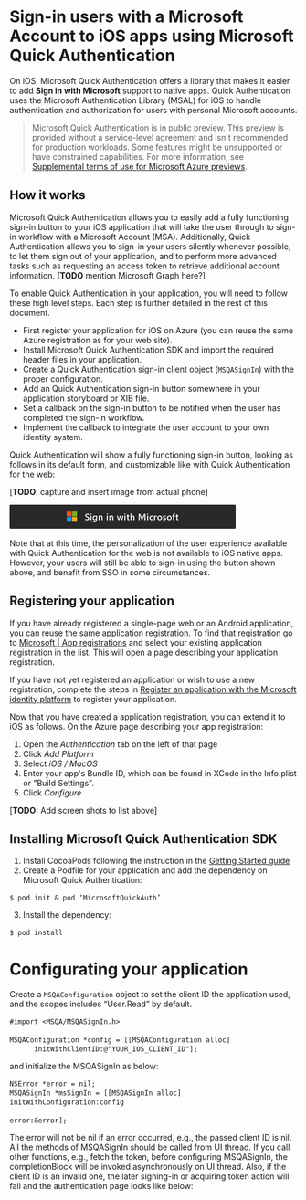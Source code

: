 # Sign-in users with a Microsoft Account to iOS apps using Microsoft Quick Authentication


On iOS, Microsoft Quick Authentication offers a library that makes it easier to add **Sign in with Microsoft** support to native apps. Quick Authentication uses the Microsoft Authentication Library (MSAL) for iOS to handle authentication and authorization for users with personal Microsoft accounts.

> Microsoft Quick Authentication is in public preview. This preview is provided without a service-level agreement and isn't recommended for production workloads. Some features might be unsupported or have constrained capabilities. For more information, see [Supplemental terms of use for Microsoft Azure previews](https://azure.microsoft.com/en-us/support/legal/preview-supplemental-terms/).

## How it works
Microsoft Quick Authentication allows you to easily add a fully functioning sign-in button to your iOS application that will take the user through to sign-in workflow with a Microsoft Account (MSA). Additionally, Quick Authentication allows you to sign-in your users silently whenever possible, to let them sign out of your application, and to perform more advanced tasks such as requesting an access token to retrieve additional account information. **[TODO** mention Microsoft Graph here?]

To enable Quick Authentication in your application, you will need to follow these high level steps. Each step is further detailed in the rest of this document. 
- First register your application for iOS on Azure (you can reuse the same Azure registration as for your web site). 
- Install Microsoft Quick Authentication SDK and import the required header files in your application.
- Create a Quick Authentication sign-in client object (`MSQASignIn`) with the proper configuration.
- Add an Quick Authentication sign-in button somewhere in your application storyboard or XIB file.
- Set a callback on the sign-in button to be notified when the user has completed the sign-in workflow.
- Implement the callback to integrate the user account to your own identity system.

Quick Authentication will show a fully functioning sign-in button, looking as follows in its default form, and customizable like with Quick Authentication for the web:

[**TODO**: capture and insert image from actual phone]

  ![Standard sign-in button showing the Sign in with Microsoft text label](./media/large.png)

Note that at this time, the personalization of the user experience available with Quick Authentication for the web is not available to iOS native apps. However, your users will still be able to sign-in using the button shown above, and benefit from SSO in some circumstances.

## Registering your application
If you have already registered a single-page web or an Android application, you can reuse the same application registration. To find that registration go to [Microsoft | App registrations](https://ms.portal.azure.com/#view/Microsoft_AAD_IAM/ActiveDirectoryMenuBlade/~/RegisteredApps) and select your existing application registration in the list. This will open a page describing your application registration.

 If you have not yet registered an application or wish to use a new registration, complete the steps in [Register an application with the Microsoft identity platform](https://docs.microsoft.com/en-us/azure/active-directory/develop/quickstart-register-app) to register your application.

Now that you have created a application registration, you can extend it to iOS as follows. On the Azure page describing your app registration:
1. Open the *Authentication* tab on the left of that page
3. Click *Add Platform*
4. Select *iOS / MacOS*
5. Enter your app's Bundle ID, which can be found in XCode in the Info.plist or "Build Settings".
7. Click *Configure*

[**TODO:** Add screen shots to list above]

## Installing Microsoft Quick Authentication SDK
1. Install CocoaPods following the instruction in the [Getting Started guide](https://guides.cocoapods.org/using/getting-started.html)
2. Create a Podfile for your application and add the dependency on Microsoft Quick Authentication:
```
$ pod init & pod ‘MicrosoftQuickAuth’
```
3. Install the dependency:
```
$ pod install
```

# Configurating your application
Create a `MSQAConfiguration` object to set the client ID the application used, and the scopes includes “User.Read” by default. 

```
#import <MSQA/MSQASignIn.h>

MSQAConfiguration *config = [[MSQAConfiguration alloc]
      initWithClientID:@"YOUR_IOS_CLIENT_ID"];
```
and initialize the MSQASignIn as below:
```
NSError *error = nil;
MSQASignIn *msSignIn = [[MSQASignIn alloc] initWithConfiguration:config
                                                           error:&error];
```                                                           
The error will not be nil if an error occurred, e.g., the passed client ID is nil. All the methods of MSQASignIn should be called from UI thread. If you call other functions, e.g., fetch the token, before configuring MSQASignIn, the completionBlock will be invoked asynchronously on UI thread.
Also, if the client ID is an invalid one, the later signing-in or acquiring token action will fail and the authentication page looks like below:
